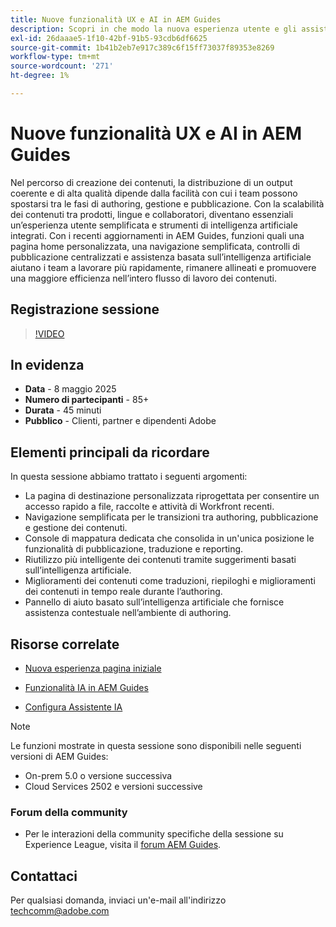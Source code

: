 ```yaml
---
title: Nuove funzionalità UX e AI in AEM Guides
description: Scopri in che modo la nuova esperienza utente e gli assistenti AI in AEM Guides semplificano l’authoring, migliorano la navigazione e introducono intelligenza in tempo reale nei flussi di lavoro dei contenuti.
exl-id: 26daaae5-1f10-42bf-91b5-93cdb6df6625
source-git-commit: 1b41b2eb7e917c389c6f15ff73037f89353e8269
workflow-type: tm+mt
source-wordcount: '271'
ht-degree: 1%

---
```


# Nuove funzionalità UX e AI in AEM Guides

Nel percorso di creazione dei contenuti, la distribuzione di un output coerente e di alta qualità dipende dalla facilità con cui i team possono spostarsi tra le fasi di authoring, gestione e pubblicazione. Con la scalabilità dei contenuti tra prodotti, lingue e collaboratori, diventano essenziali un’esperienza utente semplificata e strumenti di intelligenza artificiale integrati. Con i recenti aggiornamenti in AEM Guides, funzioni quali una pagina home personalizzata, una navigazione semplificata, controlli di pubblicazione centralizzati e assistenza basata sull’intelligenza artificiale aiutano i team a lavorare più rapidamente, rimanere allineati e promuovere una maggiore efficienza nell’intero flusso di lavoro dei contenuti.


## Registrazione sessione

>[!VIDEO](https://video.tv.adobe.com/v/3458396/?quality=12&learn=on)

## In evidenza

- **Data** - 8 maggio 2025
- **Numero di partecipanti** - 85+
- **Durata** - 45 minuti
- **Pubblico** - Clienti, partner e dipendenti Adobe

## Elementi principali da ricordare

In questa sessione abbiamo trattato i seguenti argomenti:
- La pagina di destinazione personalizzata riprogettata per consentire un accesso rapido a file, raccolte e attività di Workfront recenti.
- Navigazione semplificata per le transizioni tra authoring, pubblicazione e gestione dei contenuti.
- Console di mappatura dedicata che consolida in un&#39;unica posizione le funzionalità di pubblicazione, traduzione e reporting.
- Riutilizzo più intelligente dei contenuti tramite suggerimenti basati sull’intelligenza artificiale.
- Miglioramenti dei contenuti come traduzioni, riepiloghi e miglioramenti dei contenuti in tempo reale durante l’authoring.
- Pannello di aiuto basato sull’intelligenza artificiale che fornisce assistenza contestuale nell’ambiente di authoring.


## Risorse correlate

- [Nuova esperienza pagina iniziale](https://experienceleague.adobe.com/it/docs/experience-manager-guides/using/user-guide/home-page/intro-home-page)

- [Funzionalità IA in AEM Guides](https://experienceleague.adobe.com/it/docs/experience-manager-guides/using/user-guide/ai-assistant-aem/ai-assistant)

- [Configura Assistente IA](https://experienceleague.adobe.com/it/docs/experience-manager-guides/using/install-guide/cs-ig/web-editor-configs-cs/conf-smart-suggestions)



>[!NOTE]
>
> Le funzioni mostrate in questa sessione sono disponibili nelle seguenti versioni di AEM Guides:
> - On-prem 5.0 o versione successiva
> - Cloud Services 2502 e versioni successive


### Forum della community

- Per le interazioni della community specifiche della sessione su Experience League, visita il [forum AEM Guides](https://experienceleaguecommunities.adobe.com/t5/experience-manager-guides/bd-p/xml-documentation-discussions).


## Contattaci

Per qualsiasi domanda, inviaci un&#39;e-mail all&#39;indirizzo <techcomm@adobe.com>
